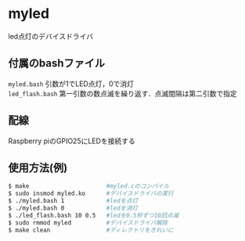 # myled
led点灯のデバイスドライバ

## 付属のbashファイル
`myled.bash` 引数が1でLED点灯，0で消灯<br>
`led_flash.bash` 第一引数の数点滅を繰り返す．点滅間隔は第二引数で指定

## 配線
Raspberry piのGPIO25にLEDを接続する

## 使用方法(例)
```bash
$ make                      #myled.cのコンパイル
$ sudo insmod myled.ko      #デバイスドライバの実行
$ ./myled.bash 1            #ledを点灯
$ ./myled.bash 0            #ledを消灯
$ ./led_flash.bash 10 0.5   #ledを0.5秒ずつ10回点滅
$ sudo rmmod myled          #デバイスドライバ解除
$ make clean                #ディレクトリをきれいに
```
